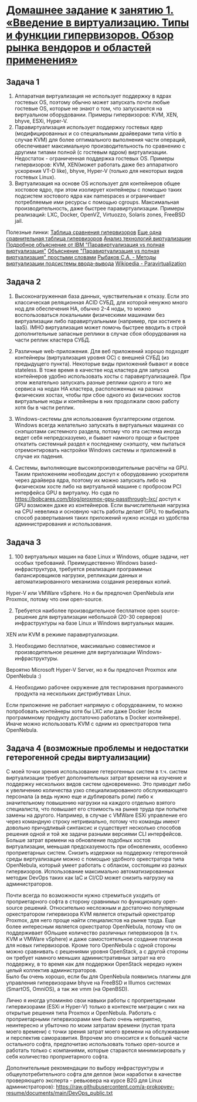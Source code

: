 # [Домашнее задание](https://github.com/a-prokopyev-resume/virt-homeworks/tree/virt-11/05-virt-01-basics) к [занятию 1.  «Введение в виртуализацию. Типы и функции гипервизоров. Обзор рынка вендоров и областей применения»](https://netology.ru/profile/program/virtd-27/lessons/274655/lesson_items/1471779)

## Задача 1

1. Аппаратная виртуализация не использует поддержку в ядрах гостевых OS, поэтому обычно может запускать почти любые гостевые OS, которые не знают о том, что запускаются на виртуальном оборудовании. 
    Примеры гипервизоров: KVM, XEN, bhyve, ESXi, Hyper-V.
2. Паравиртуализация использует поддержку гостевых ядер (модифицированных и со специальными драйверами типа virtio в случае KVM) для более оптимального выполнения части операций, обеспечивает максимальную производительность по сравнению с другими типами полной (с гостевым ядром) виртуализации. Недостаток - ограниченная поддержка гостевых OS. 
    Примеры гипервизоров: KVM, XEN(может работать даже без аппаратного ускорения VT-D like), bhyve, Hyper-V (только для некоторых видов гостевых Linux).
3. Виртуализация на основе OS использует для контейнеров общее хостовое ядро, при этом изолирует контейнеры с помощью таких подсистем хостового ядра как namespaces и ограничивает потребляемые ими ресурсы с помощью cgroups. Максимальная производительность, даже быстрее паравиртуализации. 
    Примеры реализаций: LXC, Docker, OpenVZ, Virtuozzo, Solaris zones, FreeBSD jail.

Полезные линки: 
[Таблица сравнения гипервизоров](https://ru.wikipedia.org/wiki/%D0%A1%D1%80%D0%B0%D0%B2%D0%BD%D0%B5%D0%BD%D0%B8%D0%B5_%D0%B2%D0%B8%D1%80%D1%82%D1%83%D0%B0%D0%BB%D1%8C%D0%BD%D1%8B%D1%85_%D0%BC%D0%B0%D1%88%D0%B8%D0%BD) 
[Еще одна сравнительная таблица гипервизоров](http://citforum.ru/operating_systems/virtualization/t4.shtml) 
[Анализ технологий виртуализации](https://habr.com/ru/companies/southbridge/articles/212985/) 
[Подробное объяснение от IBM "Паравиртуализация vs полная виртуализация"](https://developer.ibm.com/articles/l-virtio/) 
[Объяснение "Паравиртуализация vs полная виртуализация" простыми словами](https://qna.habr.com/q/500711) 
[Рыбаков С.А. - Методы виртуализации подсистемы ввода-вывода](http://www.mcst.ru/files/5e6f85/040cd8/501d78/000000/s._a._rybakov_metody_virtualizatsii_podsistemy_vvoda-vyvoda.pdf) 
[Wikipedia - Paravirtualization](https://en.wikipedia.org/wiki/Paravirtualization) 

## Задача 2

1. Высоконагруженная база данных, чувствительная к отказу.
Если это классическая реляционная ACID СУБД, для которой ненужно много нод для обеспечения HA, обычно 2-4 ноды, 
то можно воспользоваться локальными физическими машинами без виртуализации либо паравиртуальными (например, при хостинге в  IaaS).
IMHO виртуализация может помочь быстрее вводить в строй дополнительные запасные реплики в случае сбоя оборудования на части реплик кластера СУБД. 

2. Различные web-приложения.
Для веб приложений хорошо подходят контейнеры (виртуализация уровня ОС) с внешней СУБД (из предыдущего пункта). Некоторые виды приложений бывают и вовсе stateless.
В тоже время в качестве нод кластера для запуска контейнеров удобно использовать хосты с паравиртуализацией.
При этом желательно запускать разные реплики одного и того же сервиса на нодах HA кластера, расположенных на разных физических хостах,
чтобы при сбое одного из физических хостов виртуальные ноды и контейнеры в них продолжали свою работу хотя бы в части реплик.

3. Windows-системы для использования бухгалтерским отделом.
Windows всегда желательно запускать в виртуальных машинах со снэпшотами системного раздела, потому что эта система иногда ведет 
себя непредсказуемо, и бывает намного проще и быстрее откатить системный раздел к последнему снэпшоту, чем пытаться отремонтировать настройки Windows системы и приложений в случае их падения.  

4. Системы, выполняющие высокопроизводительные расчёты на GPU.
Таким приложениям необходим доступ к оборудованию ускорителя через драйвера ядра, поэтому их можно запускать либо на физическом хосте
либо на виртуальной машине с пробросом PCI интерфейса GPU в виртуалку. Но судя по https://bobcares.com/blog/proxmox-gpu-passthrough-lxc/
доступ к GPU возможен даже из контейнеров. Если вычислительная нагрузка на CPU невелика и основную часть работы делает GPU, 
то выбирать способ развертывания таких приложений нужно исходя из удобства администрирования и использования. 


## Задача 3

1. 100 виртуальных машин на базе Linux и Windows, общие задачи, нет особых требований. 
    Преимущественно Windows based-инфраструктура, требуется реализация программных балансировщиков нагрузки, 
    репликации данных и автоматизированного механизма создания резервных копий.

Hyper-V или VMWare vSphere. Но я бы предпочел OpenNebula или Proxmox, потому что они open-source. 

2. Требуется наиболее производительное бесплатное open source-решение для виртуализации небольшой (20-30 серверов) инфраструктуры на базе Linux и Windows виртуальных машин.

XEN или KVM в режиме паравиртуализации.

3. Необходимо бесплатное, максимально совместимое и производительное решение для виртуализации Windows-инфраструктуры.

Вероятно Microsoft Hyper-V Server, но я бы предпочел Proxmox или OpenNebula :)

4. Необходимо рабочее окружение для тестирования программного продукта на нескольких дистрибутивах Linux.

Если приложение не работает напрямую с оборудованием, то можно попробовать контейнеры хотя бы LXC или даже Docker 
(если программному продукту достаточно работать в Docker контейнере).
Иначе можно использовать KVM с одним из оркестраторов типа OpenNebula.


## Задача 4 (возможные проблемы и недостатки гетерогенной среды виртуализации)

С моей точки зрения использование гетерогенных систем в т.ч. систем виртуализации требует дополнительных затрат времени на изучение и поддержку нескольких видов систем одновременно.
Это приводит либо к увеличению количества узко специализированного обслуживающего персонала (а ведь нужно еще и дублировать роли) либо к значительному повышению нагрузки на каждого отдельно взятого специалиста,
что повышает его стоимость на рынке труда при попытке замены на другого. Например, в случае с VMWare ESXi управление его через командную строку нетривиально, потому что команды имеют довольно причудливый синтаксис и существует
несколько способов решения одной и той же задачи разными версиями CLI интерфейсов. Больше затрат времени на обновление подобных хостов виртуализации, 
меньшая предсказуемость при обновлениях, особенно проприетарных систем. Снизить издержки на поддержку гетерогенной среды виртуализации 
можно с помощью удобного оркестратора типа OpenNebula, который умеет работать с облаком, состоящим из разных гипервизоров.
Использование максимально автоматизированных методик DevOps таких как IaC и CI/CD может снизить нагрузку на администраторов. 

Почти всегда по возможности нужно стремиться уходить от проприетарного софта в сторону сравнимых по функционалу open-source решений.
Относительно несложным и достаточно популярным оркестратором гипервизора KVM является открытый оркестратор Proxmox, для него проще найти специалистов на рынке труда.
Еще более интересным является оркестратор OpenNebula, потому что он поддерживает бОльшее количество различных гипервизоров (в т.ч. KVM и VMWare vSphere) и 
даже самостоятельное создание плагинов для новых гипервизоров. Кроме того OpenNebula с одной стороны можно сравнивать с решениями уровня OpenStack,
а с другой стороны он требует намного меньших административных затрат на его поддержку, в то время как для поддержки OpenStack нередко нужен целый коллектив администраторов.  
Было бы очень хорошо, если бы для OpenNebula появились плагины для управления гипервизорами bhyve на FreeBSD и Illumos системах (SmartOS, OmniOS),
а так же vmm (на OpenBSD).

Лично я иногда упоминяю свои навыки работы с проприетарными гипервизорами (ESXi и Hyper-V) только в контексте миграции с них на открытые решения типа Proxmox и OpenNebula.
Работать с проприетарными гипервизорами мне было очень неприятно, неинтересно и убыточно по моим затратам времени (пустая трата моего времени) с точки зрения затрат моего времени на обслуживание и перспектив саморазвития.
Впрочем это относится и к большей части остального софта, предпочитаю использовать только open-source и работать только с компаниями, которые 
стараются минимизировать у себя количество проприетарного софта.

Дополнительные рекомендации по выбору инфраструктуры и общеупотребительного софта для деплоя (мои наработки в качестве проверяющего эксперта - ревьювера на курсе B2G для Linux администраторов): 
https://raw.githubusercontent.com/a-prokopyev-resume/documents/main/DevOps_public.txt